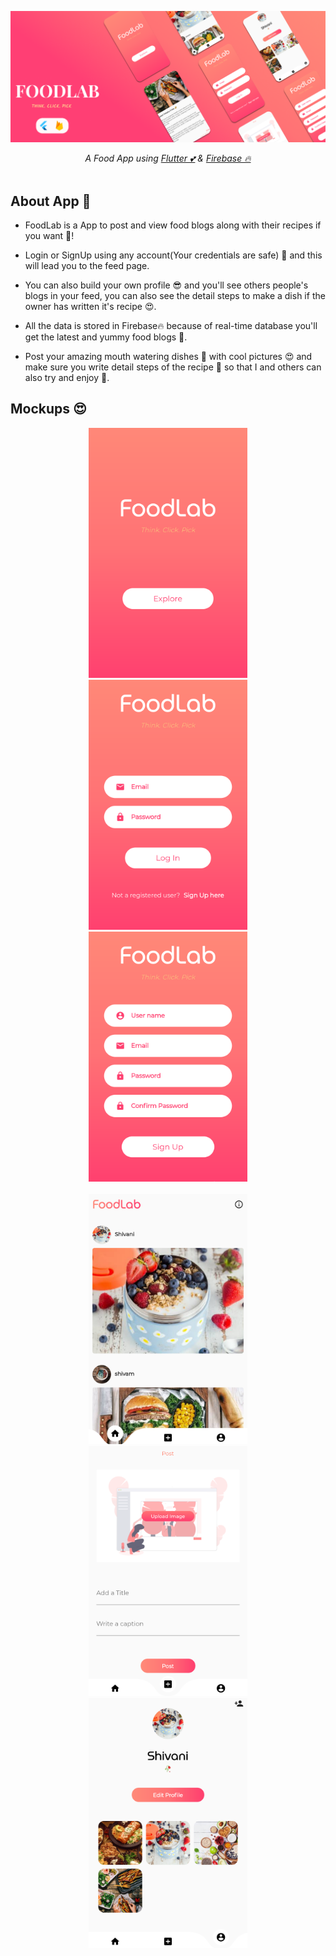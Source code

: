<p align="center">
  <a href="https://github.com/Singh-Shivani/Hamilton_Flare">
    <img src="AppScreensAndPoster/FoodLab_App_Poster.png" alt="Logo"> 
  </a>
</p>

<p align ="center"> 
<i>A Food App using <a href="https://flutter.dev/">Flutter 💕</a> & <a href="https://firebase.google.com/">Firebase 🔥</a>  </i>
<br><br>
  
## About App 🥘

  - FoodLab is a App to post and view food blogs along with their recipes if you want 🤤!
  
  - Login or SignUp using any account(Your credentials are safe) 🤩 and this will lead you to the feed page.
  
  - You can also build your own profile 😎 and you'll see others people's blogs in your feed, you can also see the detail steps to make a dish if the owner has         written it's recipe 😍.
  
  - All the data is stored in Firebase🔥 because of real-time database you'll get the latest and yummy food blogs 🍔.
  
  - Post your amazing mouth watering dishes 🤤 with cool pictures 😍 and make sure you write detail steps of the recipe 📝 so that I and others can also try and         enjoy 🤗.
  
## Mockups 😍
<p align="center">
<img src="AppScreensAndPoster/landing.png" height="400"/><img src="AppScreensAndPoster/login.png" height="400"/><img src="AppScreensAndPoster/signup.png" height="400" /><br><br>
<img src="AppScreensAndPoster/home.png" height="400"/><img src="AppScreensAndPoster/post.png" height="400"/><img src="AppScreensAndPoster/profile.png" height="400" />
</p>
  
